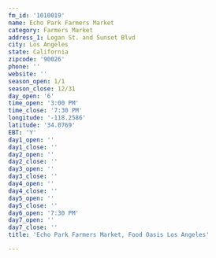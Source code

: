 ```yaml
---
fm_id: '1010019'
name: Echo Park Farmers Market
category: Farmers Market
address_1: Logan St. and Sunset Blvd
city: Los Angeles
state: California
zipcode: '90026'
phone: ''
website: ''
season_open: 1/1
season_close: 12/31
day_open: '6'
time_open: '3:00 PM'
time_close: '7:30 PM'
longitude: '-118.2586'
latitude: '34.0769'
EBT: 'Y'
day1_open: ''
day1_close: ''
day2_open: ''
day2_close: ''
day3_open: ''
day3_close: ''
day4_open: ''
day4_close: ''
day5_open: ''
day5_close: ''
day6_open: '7:30 PM'
day7_open: ''
day7_close: ''
title: 'Echo Park Farmers Market, Food Oasis Los Angeles'

---
```

